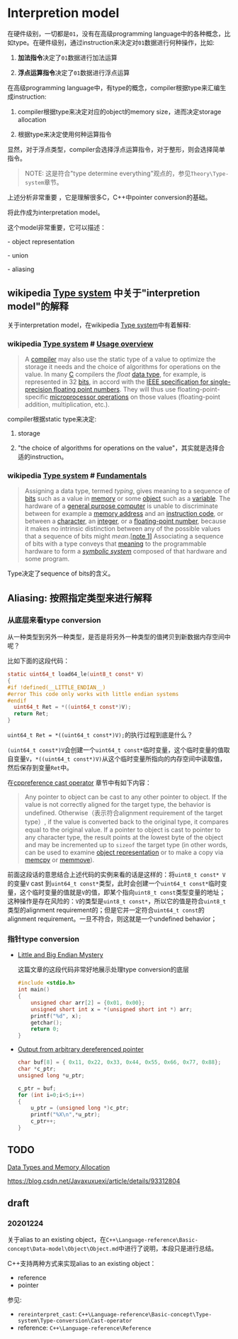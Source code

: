 # Interpretion model

在硬件级别，一切都是`01`，没有在高级programming language中的各种概念，比如type。在硬件级别，通过instruction来决定对`01`数据进行何种操作，比如:

1) **加法指令**决定了`01`数据进行加法运算

2) **浮点运算指令**决定了`01`数据进行浮点运算

在高级programming language中，有type的概念，compiler根据type来汇编生成instruction:

1) compiler根据type来决定对应的object的memory size，进而决定storage allocation

2) 根据type来决定使用何种运算指令

显然，对于浮点类型，compiler会选择浮点运算指令，对于整形，则会选择简单指令。

> NOTE: 这是符合"type determine everything"观点的，参见`Theory\Type-system`章节。

上述分析非常重要 ，它是理解很多C，C++中pointer conversion的基础。

将此作成为interpretation model。

这个model非常重要，它可以描述：

\- object representation

\- union

\- aliasing

## wikipedia [Type system](https://en.wikipedia.org/wiki/Type_system) 中关于"interpretion model"的解释

关于interpretation model，在wikipedia [Type system](https://en.wikipedia.org/wiki/Type_system)中有着解释:

### wikipedia [Type system](https://en.wikipedia.org/wiki/Type_system) # [Usage overview](https://en.wikipedia.org/wiki/Type_system#Usage_overview)

> A [compiler](https://en.wikipedia.org/wiki/Compiler) may also use the static type of a value to optimize the storage it needs and the choice of algorithms for operations on the value. In many [C](https://en.wikipedia.org/wiki/C_(programming_language)) compilers the *float* [data type](https://en.wikipedia.org/wiki/Data_type), for example, is represented in 32 [bits](https://en.wikipedia.org/wiki/Bit), in accord with the [IEEE specification for single-precision floating point numbers](https://en.wikipedia.org/wiki/IEEE_754-2008). They will thus use floating-point-specific [microprocessor operations](https://en.wikipedia.org/wiki/Instruction_set) on those values (floating-point addition, multiplication, etc.).

compiler根据static type来决定:

1) storage

2) "the choice of algorithms for operations on the value"，其实就是选择合适的instruction。

### wikipedia [Type system](https://en.wikipedia.org/wiki/Type_system) # [Fundamentals](https://en.wikipedia.org/wiki/Type_system#Fundamentals)

> Assigning a data type, termed *typing*, gives meaning to a sequence of [bits](https://en.wikipedia.org/wiki/Bit) such as a value in [memory](https://en.wikipedia.org/wiki/Computer_memory) or some [object](https://en.wikipedia.org/wiki/Object_(computer_science)) such as a [variable](https://en.wikipedia.org/wiki/Variable_(computer_science)). The hardware of a [general purpose computer](https://en.wikipedia.org/wiki/General_purpose_computer) is unable to discriminate between for example a [memory address](https://en.wikipedia.org/wiki/Memory_address) and an [instruction code](https://en.wikipedia.org/wiki/Instruction_code_(programming)), or between a [character](https://en.wikipedia.org/wiki/Character_(computing)), an [integer](https://en.wikipedia.org/wiki/Integer), or a [floating-point number](https://en.wikipedia.org/wiki/Floating-point_number), because it makes no intrinsic distinction between any of the possible values that a sequence of bits might *mean*.[[note 1\]](https://en.wikipedia.org/wiki/Type_system#cite_note-Burroughs-4) Associating a sequence of bits with a type conveys that [meaning](https://en.wiktionary.org/wiki/meaning) to the programmable hardware to form a *[symbolic system](https://en.wikipedia.org/wiki/Symbolic_system)* composed of that hardware and some program.

Type决定了sequence of bits的含义。



## Aliasing: 按照指定类型来进行解释



### 从底层来看type conversion

从一种类型到另外一种类型，是否是将另外一种类型的值拷贝到新数据内存空间中呢？


比如下面的这段代码：
```c
static uint64_t load64_le(uint8_t const* V)
{
#if !defined(__LITTLE_ENDIAN__)
#error This code only works with little endian systems
#endif
  uint64_t Ret = *((uint64_t const*)V);
  return Ret;
}
```
`uint64_t Ret = *((uint64_t const*)V);`的执行过程到底是什么？

`(uint64_t const*)V`会创建一个`uint64_t const*`临时变量，这个临时变量的值取自变量`V`，`*((uint64_t const*)V)`从这个临时变量所指向的内存空间中读取值，然后保存到变量`Ret`中。

在[cppreference cast operator](https://en.cppreference.com/w/c/language/cast) 章节中有如下内容：

> Any pointer to object can be cast to any other pointer to object. If the value is not correctly aligned for the target type, the behavior is undefined. Otherwise（表示符合alignment requirement of the target type）, if the value is converted back to the original type, it compares equal to the original value. If a pointer to object is cast to pointer to any character type, the result points at the lowest byte of the object and may be incremented up to `sizeof` the target type (in other words, can be used to examine [object representation](https://en.cppreference.com/w/c/language/object) or to make a copy via [memcpy](https://en.cppreference.com/w/c/string/byte/memcpy) or [memmove](https://en.cppreference.com/w/c/string/byte/memmove)).

前面这段话的意思结合上述代码的实例来看的话是这样的：将`uint8_t const* V`的变量`V` cast 到`uint64_t const*`类型，此时会创建一个`uint64_t const*`临时变量，这个临时变量的值就是`V`的值，即某个指向`uint8_t const`类型变量的地址；这种操作是存在风险的：`V`的类型是`uint8_t const*`，所以它的值是符合`uint8_t `类型的alignment requirement的；但是它并一定符合`uint64_t const`的alignment requirement。一旦不符合，则这就是一个undefined behavior；



###  指针type conversion

- [Little and Big Endian Mystery](https://www.geeksforgeeks.org/little-and-big-endian-mystery/)

  这篇文章的这段代码非常好地展示处理type conversion的底层

  ```c
  #include <stdio.h> 
  int main() 
  { 
      unsigned char arr[2] = {0x01, 0x00}; 
      unsigned short int x = *(unsigned short int *) arr; 
      printf("%d", x); 
      getchar(); 
      return 0; 
  } 
  ```

- [Output from arbitrary dereferenced pointer](https://stackoverflow.com/questions/12451230/output-from-arbitrary-dereferenced-pointer)

  ```c
  char buf[8] = { 0x11, 0x22, 0x33, 0x44, 0x55, 0x66, 0x77, 0x88};
  char *c_ptr;
  unsigned long *u_ptr;
  
  c_ptr = buf;
  for (int i=0;i<5;i++)
  {
      u_ptr = (unsigned long *)c_ptr;
      printf("%X\n",*u_ptr);
      c_ptr++;
  }
  ```


## TODO

[Data Types and Memory Allocation](http://www.c-jump.com/CIS77/ASM/DataTypes/lecture.html)


https://blog.csdn.net/Javaxuxuexi/article/details/93312804



## draft

### 20201224

关于alias to an existing object，在`C++\Language-reference\Basic-concept\Data-model\Object\Object.md`中进行了说明，本段只是进行总结。

C++支持两种方式来实现alias to an existing object：

- reference
- pointer

参见: 

- `rereinterpret_cast`: `C++\Language-reference\Basic-concept\Type-system\Type-conversion\Cast-operator`
- reference: `C++\Language-reference\Reference`

